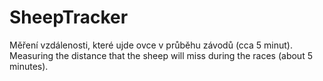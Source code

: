 # SheepTracker
Měření vzdálenosti, které ujde ovce v průběhu závodů (cca 5 minut).
Measuring the distance that the sheep will miss during the races (about 5 minutes).
